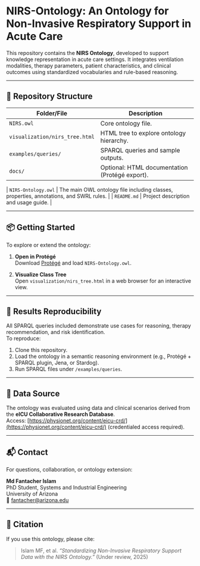 # NIRS-Ontology: An Ontology for Non-Invasive Respiratory Support in Acute Care 

This repository contains the **NIRS Ontology**, developed to support knowledge representation in acute care settings. It integrates ventilation modalities, therapy parameters, patient characteristics, and clinical outcomes using standardized vocabularies and rule-based reasoning.

---

## 📁 Repository Structure

| Folder/File | Description |
|-------------|-------------|
| `NIRS.owl` | Core ontology file. |
| `visualization/nirs_tree.html` | HTML tree to explore ontology hierarchy. |
| `examples/queries/` | SPARQL queries and sample outputs. |
| `docs/` | Optional: HTML documentation (Protégé export). |

| `NIRS-Ontology.owl` | The main OWL ontology file including classes, properties, annotations, and SWRL rules. |
| `README.md` | Project description and usage guide. |

---

## 📦 Getting Started

To explore or extend the ontology:

1. **Open in Protégé**  
   Download [Protégé](https://protege.stanford.edu/) and load `NIRS-Ontology.owl`.

2. **Visualize Class Tree**  
   Open `visualization/nirs_tree.html` in a web browser for an interactive view.

---

## 🧪 Results Reproducibility

All SPARQL queries included demonstrate use cases for reasoning, therapy recommendation, and risk identification.  
To reproduce:

1. Clone this repository.  
2. Load the ontology in a semantic reasoning environment (e.g., Protégé + SPARQL plugin, Jena, or Stardog).  
3. Run SPARQL files under `/examples/queries`.

---

## 🧬 Data Source

The ontology was evaluated using data and clinical scenarios derived from the **eICU Collaborative Research Database**.  
Access: [https://physionet.org/content/eicu-crd/](https://physionet.org/content/eicu-crd/) (credentialed access required).

---

## 📬 Contact

For questions, collaboration, or ontology extension:

**Md Fantacher Islam**  
PhD Student, Systems and Industrial Engineering  
University of Arizona  
📧 fantacher@arizona.edu

---

## 📝 Citation

If you use this ontology, please cite:

> Islam MF, et al. _“Standardizing Non-Invasive Respiratory Support Data with the NIRS Ontology.”_ (Under review, 2025)

